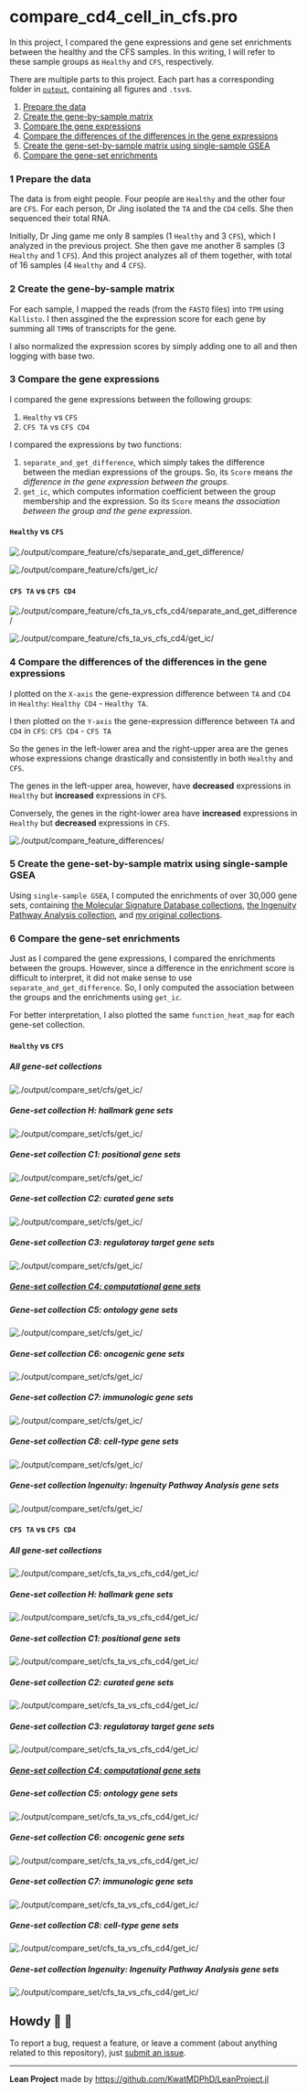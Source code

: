 # compare_cd4_cell_in_cfs.pro

In this project, I compared the gene expressions and gene set enrichments between the healthy and the CFS samples. In this writing, I will refer to these sample groups as `Healthy` and `CFS`, respectively.

There are multiple parts to this project. Each part has a corresponding folder in [`output`](./output), containing all figures and `.tsv`s.

1. [Prepare the data](#1-prepare-the-data)
2. [Create the gene-by-sample matrix](#2-create-the-gene-by-sample-matrix)
3. [Compare the gene expressions](#3-compare-the-gene-expressions)
4. [Compare the differences of the differences in the gene expressions](#4-compare-the-differences-of-the-differences-in-the-gene-expressions)
5. [Create the gene-set-by-sample matrix using single-sample GSEA](#5-create-the-gene-set-by-sample-matrix-using-single-sample-gsea)
6. [Compare the gene-set enrichments](#6-compare-the-gene-set-enrichments)

### 1 Prepare the data

The data is from eight people. Four people are `Healthy` and the other four are `CFS`. For each person, Dr Jing isolated the `TA` and the `CD4` cells. She then sequenced their total RNA.

Initially, Dr Jing game me only 8 samples (1 `Healthy` and 3 `CFS`), which I analyzed in the previous project. She then gave me another 8 samples (3 `Healthy` and 1 `CFS`). And this project analyzes all of them together, with total of 16 samples (4 `Healthy` and 4 `CFS`).

### 2 Create the gene-by-sample matrix

For each sample, I mapped the reads (from the `FASTQ` files) into `TPM` using `Kallisto`. I then assgined the the expression score for each gene by summing all `TPM`s of transcripts for the gene.

I also normalized the expression scores by simply adding one to all and then logging with base two.

### 3 Compare the gene expressions

I compared the gene expressions between the following groups:

1. `Healthy` vs `CFS`
2. `CFS TA` vs `CFS CD4`

I compared the expressions by two functions:

1. `separate_and_get_difference`, which simply takes the difference between the median expressions of the groups. So, its `Score` means _the difference in the gene expression between the groups_.
2. `get_ic`, which computes information coefficient between the group membership and the expression. So its `Score` means _the association between the group and the gene expression_.

#### `Healthy` vs `CFS`

![./output/compare_feature/cfs/separate_and_get_difference/](./output/compare_feature/cfs/separate_and_get_difference/function_heat_map.png)

![./output/compare_feature/cfs/get_ic/](./output/compare_feature/cfs/get_ic/function_heat_map.png)

#### `CFS TA` vs `CFS CD4`

![./output/compare_feature/cfs_ta_vs_cfs_cd4/separate_and_get_difference/](./output/compare_feature/cfs_ta_vs_cfs_cd4/separate_and_get_difference/function_heat_map.png)

![./output/compare_feature/cfs_ta_vs_cfs_cd4/get_ic/](./output/compare_feature/cfs_ta_vs_cfs_cd4/get_ic/function_heat_map.png)

### 4 Compare the differences of the differences in the gene expressions

I plotted on the `X-axis` the gene-expression difference between `TA` and `CD4` in `Healthy`: `Healthy CD4` - `Healthy TA`.

I then plotted on the `Y-axis` the gene-expression difference between `TA` and `CD4` in `CFS`: `CFS CD4` - `CFS TA`

So the genes in the left-lower area and the right-upper area are the genes whose expressions change drastically and consistently in both `Healthy` and `CFS`.

The genes in the left-upper area, however, have **decreased** expressions in `Healthy` but **increased** expressions in `CFS`.

Conversely, the genes in the right-lower area have **increased** expressions in `Healthy` but **decreased** expressions in `CFS`.

![./output/compare_feature_differences/](./output/compare_feature_differences/cd4_minus_ta_in_cfs_vs_cd4_minus_ta_in_healthy.png)

### 5 Create the gene-set-by-sample matrix using single-sample GSEA

Using `single-sample GSEA`, I computed the enrichments of over 30,000 gene sets, containing [the Molecular Signature Database collections](http://www.gsea-msigdb.org/gsea/msigdb/collections.jsp), [the Ingenuity Pathway Analysis collection](https://digitalinsights.qiagen.com/products-overview/discovery-insights-portfolio/analysis-and-visualization/qiagen-ipa/?cmpid=QDI_GA_IPA&gclid=Cj0KCQjwrJOMBhCZARIsAGEd4VG5KP7qCQniga38ftVeIWhiXE5lSxQNUVxiDVcnsOFhz9-mGuB855saAhwHEALw_wcB), and [my original collections](https://github.com/KwatMDPhD/gene_set.pro).

### 6 Compare the gene-set enrichments

Just as I compared the gene expressions, I compared the enrichments between the groups. However, since a difference in the enrichment score is difficult to interpret, it did not make sense to use `separate_and_get_difference`. So, I only computed the association between the groups and the enrichments using `get_ic`.

For better interpretation, I also plotted the same `function_heat_map` for each gene-set collection.

#### `Healthy` vs `CFS`

##### All gene-set collections

![./output/compare_set/cfs/get_ic/](./output/compare_set/cfs/get_ic/function_heat_map.png)

##### Gene-set collection H: hallmark gene sets

![./output/compare_set/cfs/get_ic/](./output/compare_set/cfs/get_ic/h.png)

##### Gene-set collection C1: positional gene sets

![./output/compare_set/cfs/get_ic/](./output/compare_set/cfs/get_ic/c1.png)

##### Gene-set collection C2: curated gene sets

![./output/compare_set/cfs/get_ic/](./output/compare_set/cfs/get_ic/c2.png)

##### Gene-set collection C3: regulatoray target gene sets

![./output/compare_set/cfs/get_ic/](./output/compare_set/cfs/get_ic/c3.png)

##### [Gene-set collection C4: computational gene sets](./output/compare_set/cfs/get_ic/c4.png)

##### Gene-set collection C5: ontology gene sets

![./output/compare_set/cfs/get_ic/](./output/compare_set/cfs/get_ic/c5.png)

##### Gene-set collection C6: oncogenic gene sets

![./output/compare_set/cfs/get_ic/](./output/compare_set/cfs/get_ic/c6.png)

##### Gene-set collection C7: immunologic gene sets

![./output/compare_set/cfs/get_ic/](./output/compare_set/cfs/get_ic/c7.png)

##### Gene-set collection C8: cell-type gene sets

![./output/compare_set/cfs/get_ic/](./output/compare_set/cfs/get_ic/c8.png)

##### Gene-set collection Ingenuity: Ingenuity Pathway Analysis gene sets

![./output/compare_set/cfs/get_ic/](./output/compare_set/cfs/get_ic/ipa.png)

#### `CFS TA` vs `CFS CD4`

##### All gene-set collections

![./output/compare_set/cfs_ta_vs_cfs_cd4/get_ic/](./output/compare_set/cfs/get_ic/function_heat_map.png)

##### Gene-set collection H: hallmark gene sets

![./output/compare_set/cfs_ta_vs_cfs_cd4/get_ic/](./output/compare_set/cfs_ta_vs_cfs_cd4/get_ic/h.png)

##### Gene-set collection C1: positional gene sets

![./output/compare_set/cfs_ta_vs_cfs_cd4/get_ic/](./output/compare_set/cfs_ta_vs_cfs_cd4/get_ic/c1.png)

##### Gene-set collection C2: curated gene sets

![./output/compare_set/cfs_ta_vs_cfs_cd4/get_ic/](./output/compare_set/cfs_ta_vs_cfs_cd4/get_ic/c2.png)

##### Gene-set collection C3: regulatoray target gene sets

![./output/compare_set/cfs_ta_vs_cfs_cd4/get_ic/](./output/compare_set/cfs_ta_vs_cfs_cd4/get_ic/c3.png)

##### [Gene-set collection C4: computational gene sets](./output/compare_set/cfs_ta_vs_cfs_cd4/get_ic/c4.png)

##### Gene-set collection C5: ontology gene sets

![./output/compare_set/cfs_ta_vs_cfs_cd4/get_ic/](./output/compare_set/cfs_ta_vs_cfs_cd4/get_ic/c5.png)

##### Gene-set collection C6: oncogenic gene sets

![./output/compare_set/cfs_ta_vs_cfs_cd4/get_ic/](./output/compare_set/cfs_ta_vs_cfs_cd4/get_ic/c6.png)

##### Gene-set collection C7: immunologic gene sets

![./output/compare_set/cfs_ta_vs_cfs_cd4/get_ic/](./output/compare_set/cfs_ta_vs_cfs_cd4/get_ic/c7.png)

##### Gene-set collection C8: cell-type gene sets

![./output/compare_set/cfs_ta_vs_cfs_cd4/get_ic/](./output/compare_set/cfs_ta_vs_cfs_cd4/get_ic/c8.png)

##### Gene-set collection Ingenuity: Ingenuity Pathway Analysis gene sets

![./output/compare_set/cfs_ta_vs_cfs_cd4/get_ic/](./output/compare_set/cfs_ta_vs_cfs_cd4/get_ic/ipa.png)

## Howdy :wave: :cowboy_hat_face:

To report a bug, request a feature, or leave a comment (about anything related to this repository), just [submit an issue](https://github.com/GIT_USER_NAME/compare_cd4_cell_in_cfs.pro/issues/new/choose).

---

**Lean Project** made by https://github.com/KwatMDPhD/LeanProject.jl
